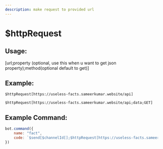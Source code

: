 ```yaml
---
description: make request to provided url
---
```


# $httpRequest

## Usage:

\[url;property (optional, use this when u want to get json property);method(optional default to get)]

## Example:

```
$httpRequest[https://useless-facts.sameerkumar.website/api]
```

```
$httpRequest[https://useless-facts.sameerkumar.website/api;data;GET]
```

## Example Command:

```javascript
bot.command({
    name: "fact",
    code: `$send[$channelId[];$httpRequest[https://useless-facts.sameerkumar.website/api;data;GET]]`
})
```
